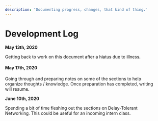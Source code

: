 ```yaml
---
description: 'Documenting progress, changes, that kind of thing.'
---
```


# Development Log

**May 13th, 2020**

Getting back to work on this document after a hiatus due to illness.

#### May 17th, 2020

Going through and preparing notes on some of the sections to help organize thoughts / knowledge.  Once preparation has completed, writing will resume.

**June 10th, 2020**

Spending a bit of time fleshing out the sections on Delay-Tolerant Networking.  This could be useful for an incoming intern class.



